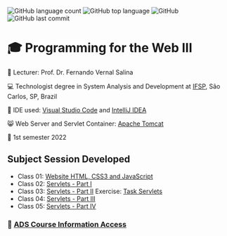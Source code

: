 ![GitHub language count](https://img.shields.io/github/languages/count/souzafcharles/Programming-for-the-Web-III)
![GitHub top language](https://img.shields.io/github/languages/top/souzafcharles/Programming-for-the-Web-III)
![GitHub](https://img.shields.io/github/license/souzafcharles/Programming-for-the-Web-III)
![GitHub last commit](https://img.shields.io/github/last-commit/souzafcharles/Programming-for-the-Web-III)


# :mortar_board: Programming for the Web III 

:triangular_flag_on_post: Lecturer: Prof. Dr. Fernando Vernal Salina

:computer: Technologist degree in System Analysis and Development at [IFSP](https://www.ifsp.edu.br/), São Carlos, SP, Brazil

:triangular_ruler: IDE used: [Visual Studio Code](https://code.visualstudio.com/) and [IntelliJ IDEA](https://www.jetbrains.com/pt-br/idea/)

:smile_cat: Web Server and Servlet Container: [Apache Tomcat](https://tomcat.apache.org/)

:calendar: 1st semester 2022

## Subject Session Developed

- Class 01: [Website HTML, CSS3 and JavaScript](https://github.com/souzafcharles/Programming-for-the-Web-III/tree/master/Activity01)
- Class 02: [Servlets - Part I](https://github.com/souzafcharles/Programming-for-the-Web-III/tree/master/Activity02)
- Class 03: [Servlets - Part II](https://github.com/souzafcharles/Programming-for-the-Web-III/tree/master/Activity03) Exercise: [Task Servlets](https://github.com/souzafcharles/Programming-for-the-Web-III/tree/master/Activity03-Task)
- Class 04: [Servlets - Part III](https://github.com/souzafcharles/Programming-for-the-Web-III/tree/master/Activity04)
- Class 05: [Servlets - Part IV](https://github.com/souzafcharles/Programming-for-the-Web-III/tree/master/Activity05)


### :link: [ADS Course Information Access](https://scl.ifsp.edu.br/index.php/cursos.html?id=116:ads&catid=61)
